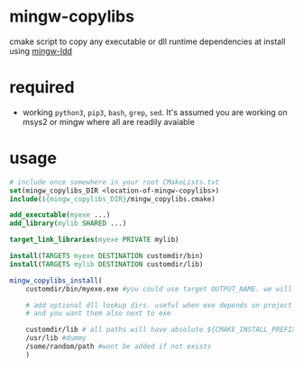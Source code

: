 # mingw-copylibs
cmake script to copy any executable or dll runtime dependencies at install using [mingw-ldd](https://github.com/nurupo/mingw-ldd)

# required
- working `python3`, `pip3`, `bash`, `grep`, `sed`. It's assumed you are working on msys2 or mingw where all are readily avaiable

# usage
```cmake
# include once somewhere in your root CMakeLists.txt
set(mingw_copylibs_DIR <location-of-mingw-copylibs>)
include(${mingw_copylibs_DIR}/mingw_copylibs.cmake)

add_executable(myexe ...)
add_library(mylib SHARED ...)

target_link_libraries(myexe PRIVATE mylib)

install(TARGETS myexe DESTINATION customdir/bin)
install(TARGETS mylib DESTINATION customdir/lib)

mingw_copylibs_install(
    customdir/bin/myexe.exe #you could use target OUTPUT_NAME. we will recurse in install prefix to find it

    # add optional dll lookup dirs. useful when exe depends on project built dlls 
    # and you want them also next to exe

    customdir/lib # all paths will have absolute ${CMAKE_INSTALL_PREFIX} appended
    /usr/lib #dummy
    /some/random/path #wont be added if not exists
    )
```
